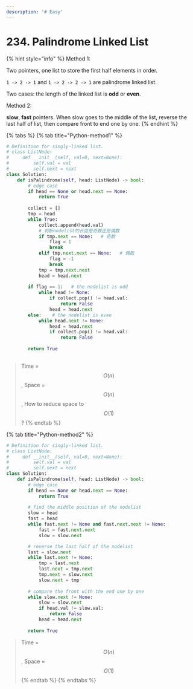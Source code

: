 ```yaml
---
description: '# Easy'
---
```


# 234. Palindrome Linked List

{% hint style="info" %}
Method 1:

Two pointers, one list to store the first half elements in order.

`1 -> 2 -> 1` and `1 -> 2 -> 2 -> 1` are palindrome linked list.

Two cases: the length of the linked list is **odd** or **even**.

Method 2:

**slow**, **fast** pointers. When slow goes to the middle of the list, reverse the last half of list, then compare front to end one by one.
{% endhint %}

{% tabs %}
{% tab title="Python-method1" %}
```python
# Definition for singly-linked list.
# class ListNode:
#     def __init__(self, val=0, next=None):
#         self.val = val
#         self.next = next
class Solution:
    def isPalindrome(self, head: ListNode) -> bool:
        # edge case
        if head == None or head.next == None:
            return True
        
        collect = []
        tmp = head
        while True:
            collect.append(head.val)
            # 判断nodelist的长度是奇数还是偶数
            if tmp.next == None:   # 奇数
                flag = 1
                break
            elif tmp.next.next == None:   # 偶数
                flag = -1
                break
            tmp = tmp.next.next
            head = head.next
        
        if flag == 1:   # the nodelist is odd
            while head != None:
                if collect.pop() != head.val:
                    return False
                head = head.next
        else:    # the nodelist is even
            while head.next != None:
                head = head.next
                if collect.pop() != head.val:
                    return False
        
        return True
        
```

> Time = $$O(n)$$ , Space = $$O(n)$$, How to reduce space to $$O(1)$$ ?
{% endtab %}

{% tab title="Python-method2" %}
```python
# Definition for singly-linked list.
# class ListNode:
#     def __init__(self, val=0, next=None):
#         self.val = val
#         self.next = next
class Solution:
    def isPalindrome(self, head: ListNode) -> bool:
        # edge case
        if head == None or head.next == None:
            return True
        
        # find the middle position of the nodelist
        slow = head
        fast = head
        while fast.next != None and fast.next.next != None:
            fast = fast.next.next
            slow = slow.next

        # reverse the last half of the nodelist
        last = slow.next
        while last.next != None:
            tmp = last.next
            last.next = tmp.next
            tmp.next = slow.next
            slow.next = tmp
        
        # compare the front with the end one by one
        while slow.next != None:
            slow = slow.next
            if head.val != slow.val:
                return False
            head = head.next
            
        return True
```

> Time = $$O(n)$$ , Space = $$O(1)$$
{% endtab %}
{% endtabs %}

 



